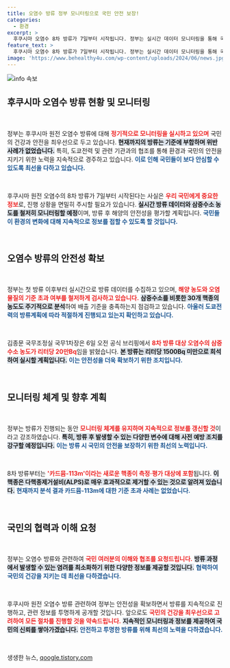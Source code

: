```yaml
---
title: 오염수 방류 정부 모니터링으로 국민 안전 보장!
categories:
  - 환경
excerpt: >
  후쿠시마 오염수 8차 방류가 7일부터 시작됩니다. 정부는 실시간 데이터 모니터링을 통해 국민 안전을 최우선으로 하겠다고 밝혔습니다. 1년간 위반 사례가 없었던 만큼, 더욱 꼼꼼한 관리가 기대됩니다. 클릭하여 더 많은 정보를 확인하세요!
feature_text: >
  후쿠시마 오염수 8차 방류가 7일부터 시작됩니다. 정부는 실시간 데이터 모니터링을 통해 국민 안전을 최우선으로 하겠다고 밝혔습니다. 1년간 위반 사례가 없었던 만큼, 더욱 꼼꼼한 관리가 기대됩니다. 클릭하여 더 많은 정보를 확인하세요!
image: 'https://www.behealthy4u.com/wp-content/uploads/2024/06/news.jpg'
---
```


<p><img src="https://www.behealthy4u.com/wp-content/uploads/2024/06/news.jpg" alt="info 속보" /></p>

<h2 data-ke-size="size26">후쿠시마 오염수 방류 현황 및 모니터링</h2>

<p data-ke-size="size16">&nbsp;</p>

<p>정부는 후쿠시마 원전 오염수 방류에 대해 <b><span style="color: #ee2323;">정기적으로 모니터링을 실시하고 있으며</span></b> 국민의 건강과 안전을 최우선으로 두고 있습니다. <b><span style="background-color: #21538527;">현재까지의 방류는 기준에 부합하며 위반 사례가 없었습니다.</span></b> 특히, 도쿄전력 및 관련 기관과의 협조를 통해 환경과 국민의 안전을 지키기 위한 노력을 지속적으로 경주하고 있습니다. <b><span style="color: #1a5490;">이로 인해 국민들이 보다 안심할 수 있도록 최선을 다하고 있습니다.</span></b></p>

<p data-ke-size="size16">&nbsp;</p>

<p>후쿠시마 원전 오염수의 8차 방류가 7일부터 시작된다는 사실은 <b><span style="color: #ee2323;">우리 국민에게 중요한 정보</span></b>로, 진행 상황을 면밀히 주시할 필요가 있습니다. <b><span style="background-color: #21538527;">실시간 방류 데이터와 삼중수소 농도를 철저히 모니터링할 예정</span></b>이며, 방류 후 해양의 안전성을 평가할 계획입니다. <b><span style="color: #1a5490;">국민들이 환경의 변화에 대해 지속적으로 정보를 접할 수 있도록 할 것입니다.</span></b></p>

<p data-ke-size="size16">&nbsp;</p>

<h2 data-ke-size="size26">오염수 방류의 안전성 확보</h2>

<p data-ke-size="size16">&nbsp;</p>

<p>정부는 첫 방류 이후부터 실시간으로 방류 데이터를 수집하고 있으며, <b><span style="color: #ee2323;">해양 농도와 오염물질의 기준 초과 여부를 철저하게 검사하고 있습니다.</span></b> <b><span style="background-color: #21538527;">삼중수소를 비롯한 30개 핵종의 농도도 주기적으로 분석</span></b>하여 배출 기준을 충족하는지 점검하고 있습니다. <b><span style="color: #1a5490;">아울러 도쿄전력의 방류계획에 따라 적절하게 진행되고 있는지 확인하고 있습니다.</span></b></p>

<p data-ke-size="size16">&nbsp;</p>

<p>김종문 국무조정실 국무1차장은 6일 오전 공식 브리핑에서 <b><span style="color: #ee2323;">8차 방류 대상 오염수의 삼중수소 농도가 리터당 20만Bq</span></b>임을 밝혔습니다. <b><span style="background-color: #21538527;">본 방류는 리터당 1500Bq 미만으로 희석하여 실시할 계획입니다.</span></b> <b><span style="color: #1a5490;">이는 안전성을 더욱 확보하기 위한 조치입니다.</span></b></p>

<p data-ke-size="size16">&nbsp;</p>

<h2 data-ke-size="size26">모니터링 체계 및 향후 계획</h2>

<p data-ke-size="size16">&nbsp;</p>

<p>정부는 방류가 진행되는 동안 <b><span style="color: #ee2323;">모니터링 체계를 유지하며 지속적으로 정보를 갱신할 것</span></b>이라고 강조하였습니다. <b><span style="background-color: #21538527;">특히, 방류 후 발생할 수 있는 다양한 변수에 대해 사전 예방 조치를 강구할 예정입니다.</span></b> <b><span style="color: #1a5490;">이는 방류 시 국민의 안전을 보장하기 위한 최선의 노력입니다.</span></b></p>

<p data-ke-size="size16">&nbsp;</p>

<p>8차 방류부터는 <b><span style="color: #ee2323;">'카드뮴-113m'이라는 새로운 핵종이 측정·평가 대상에 포함</span></b>됩니다. <b><span style="background-color: #21538527;">이 핵종은 다핵종제거설비(ALPS)로 매우 효과적으로 제거할 수 있는 것으로 알려져 있습니다.</span></b> <b><span style="color: #1a5490;">현재까지 분석 결과 카드뮴-113m에 대한 기준 초과 사례는 없었습니다.</span></b></p>

<p data-ke-size="size16">&nbsp;</p>

<h2 data-ke-size="size26">국민의 협력과 이해 요청</h2>

<p data-ke-size="size16">&nbsp;</p>

<p>정부는 오염수 방류와 관련하여 <b><span style="color: #ee2323;">국민 여러분의 이해와 협조를 요청드립니다.</span></b> <b><span style="background-color: #21538527;">방류 과정에서 발생할 수 있는 염려를 최소화하기 위한 다양한 정보를 제공할 것입니다.</span></b> <b><span style="color: #1a5490;">협력하여 국민의 건강을 지키는 데 최선을 다하겠습니다.</span></b></p>

<p data-ke-size="size16">&nbsp;</p>

<p>후쿠시마 원전 오염수 방류 관련하여 정부는 안전성을 확보하면서 방류를 지속적으로 진행하고, 관련 정보를 투명하게 공개할 것입니다. 앞으로도 <b><span style="color: #ee2323;">국민의 건강을 최우선으로 고려하여 모든 절차를 진행할 것을 약속드립니다.</span></b> <b><span style="background-color: #21538527;">지속적인 모니터링과 정보를 제공하여 국민의 신뢰를 쌓아가겠습니다.</span></b> <b><span style="color: #1a5490;">안전하고 투명한 방류를 위해 최선의 노력을 다하겠습니다.</span></b></p>

<p data-ke-size="size16">&nbsp;</p>
생생한 뉴스, <a href="https://qoogle.tistory.com" rel="dofollow">qoogle.tistory.com</a>


